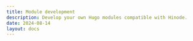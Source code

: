 ```yaml
---
title: Module development
description: Develop your own Hugo modules compatible with Hinode.
date: 2024-08-14
layout: docs
---
```



